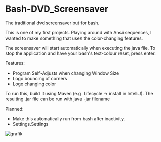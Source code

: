 # Bash-DVD_Screensaver
The traditional dvd screensaver but for bash.

This is one of my first projects. Playing around with Ansii sequences, I wanted to make something that uses the color-changing features.

The screensaver will start automatically when executing the java file. 
To stop the application and have your bash's text-colour reset, press enter.

Features:
- Program Self-Adjusts when changing Window Size
- Logo bouncing of corners
- Logo changing color

To run this, build it using Maven (e.g. Lifecycle -> install in IntelliJ).
The resulting .jar file can be run with java -jar filename

Planned:
- Make this automatically run from bash after inactivity.
- Settings.Settings

![grafik](https://github.com/Jacinto-S/Bash-DVD_Screensaver/assets/122536229/df916010-0830-403a-a778-4f509b998e2e)
